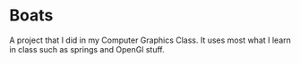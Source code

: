 # Boats

A project that I did in my Computer Graphics Class. 
It uses most what I learn in class such as springs and OpenGl stuff.
